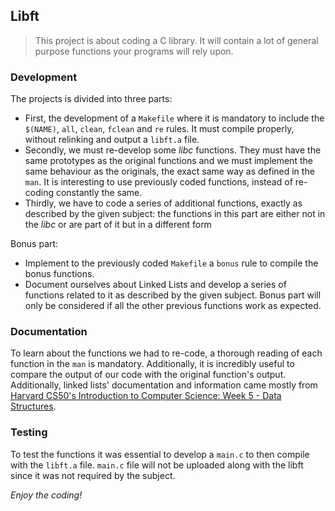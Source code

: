 ## **Libft**
> This project is about coding a C library. It will contain a lot of general purpose functions your programs will rely upon.

### **Development**
The projects is divided into three parts:
- First, the development of a ``Makefile`` where it is mandatory to include the ``$(NAME)``, ``all``, ``clean``, ``fclean`` and ``re`` rules. It must compile properly, without relinking and output a ``libft.a`` file.
- Secondly, we must re-develop some *libc* functions. They must have the same prototypes as the original functions and we must implement the same behaviour as the originals, the exact same way as defined in the ``man``. It is interesting to use previously coded functions, instead of re-coding constantly the same.
- Thirdly, we have to code a series of additional functions, exactly as described by the given subject: the functions in this part are either not in the *libc* or are part of it but in a different form

Bonus part:
- Implement to the previously coded ``Makefile`` a ``bonus`` rule to compile the bonus functions.
- Document ourselves about Linked Lists and develop a series of functions related to it as described by the given subject. Bonus part will only be considered if all the other previous functions work as expected.

### **Documentation**
To learn about the functions we had to re-code, a thorough reading of each function in the ``man`` is mandatory. Additionally, it is incredibly useful to compare the output of our code with the original function's output.
Additionally, linked lists' documentation and information came mostly from [Harvard CS50's Introduction to Computer Science: Week 5 - Data Structures](https://www.edx.org/learn/computer-science/harvard-university-cs50-s-introduction-to-computer-science).

### **Testing**
To test the functions it was essential to develop a ``main.c`` to then compile with the ``libft.a`` file. ``main.c`` file will not be uploaded along with the libft since it was not required by the subject. 

*Enjoy the coding!*
